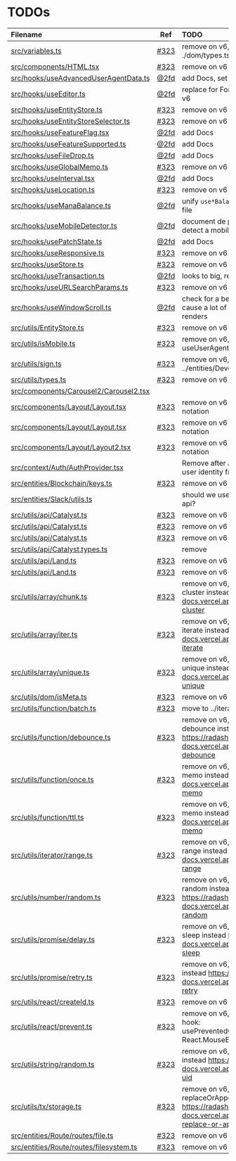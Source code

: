 # TODOs

| Filename                                                                              |                                  Ref                                   | TODO                                                                                                         |
| :------------------------------------------------------------------------------------ | :--------------------------------------------------------------------: | :----------------------------------------------------------------------------------------------------------- |
| [src/variables.ts](src/variables.ts#L1)                                               | [#323](https://github.com/decentraland/decentraland-gatsby/issues/323) | remove on v6, move to ./dom/types.ts                                                                         |
| [src/components/HTML.tsx](src/components/HTML.tsx#L1)                                 | [#323](https://github.com/decentraland/decentraland-gatsby/issues/323) | remove on v6                                                                                                 |
| [src/hooks/useAdvancedUserAgentData.ts](src/hooks/useAdvancedUserAgentData.ts#L1)     |                     [@2fd](https://github.com/2fd)                     | add Docs, set as good practice                                                                               |
| [src/hooks/useEditor.ts](src/hooks/useEditor.ts#L1)                                   |                     [@2fd](https://github.com/2fd)                     | replace for Formik and Yup on v6                                                                             |
| [src/hooks/useEntityStore.ts](src/hooks/useEntityStore.ts#L1)                         | [#323](https://github.com/decentraland/decentraland-gatsby/issues/323) | remove on v6                                                                                                 |
| [src/hooks/useEntityStoreSelector.ts](src/hooks/useEntityStoreSelector.ts#L1)         | [#323](https://github.com/decentraland/decentraland-gatsby/issues/323) | remove on v6                                                                                                 |
| [src/hooks/useFeatureFlag.tsx](src/hooks/useFeatureFlag.tsx#L1)                       |                     [@2fd](https://github.com/2fd)                     | add Docs                                                                                                     |
| [src/hooks/useFeatureSupported.ts](src/hooks/useFeatureSupported.ts#L1)               |                     [@2fd](https://github.com/2fd)                     | add Docs                                                                                                     |
| [src/hooks/useFileDrop.ts](src/hooks/useFileDrop.ts#L1)                               |                     [@2fd](https://github.com/2fd)                     | add Docs                                                                                                     |
| [src/hooks/useGlobalMemo.ts](src/hooks/useGlobalMemo.ts#L1)                           | [#323](https://github.com/decentraland/decentraland-gatsby/issues/323) | remove on v6                                                                                                 |
| [src/hooks/useInterval.tsx](src/hooks/useInterval.tsx#L1)                             |                     [@2fd](https://github.com/2fd)                     | add Docs                                                                                                     |
| [src/hooks/useLocation.ts](src/hooks/useLocation.ts#L1)                               | [#323](https://github.com/decentraland/decentraland-gatsby/issues/323) | remove on v6                                                                                                 |
| [src/hooks/useManaBalance.ts](src/hooks/useManaBalance.ts#L1)                         |                     [@2fd](https://github.com/2fd)                     | unify `use*Balance` on a single file                                                                         |
| [src/hooks/useMobileDetector.ts](src/hooks/useMobileDetector.ts#L1)                   |                     [@2fd](https://github.com/2fd)                     | document de proper way to detect a mobile device                                                             |
| [src/hooks/usePatchState.ts](src/hooks/usePatchState.ts#L1)                           |                     [@2fd](https://github.com/2fd)                     | add Docs                                                                                                     |
| [src/hooks/useResponsive.ts](src/hooks/useResponsive.ts#L1)                           | [#323](https://github.com/decentraland/decentraland-gatsby/issues/323) | remove on v6                                                                                                 |
| [src/hooks/useStore.ts](src/hooks/useStore.ts#L1)                                     | [#323](https://github.com/decentraland/decentraland-gatsby/issues/323) | remove on v6                                                                                                 |
| [src/hooks/useTransaction.ts](src/hooks/useTransaction.ts#L1)                         |                     [@2fd](https://github.com/2fd)                     | looks to big, refactor?                                                                                      |
| [src/hooks/useURLSearchParams.ts](src/hooks/useURLSearchParams.ts#L1)                 | [#323](https://github.com/decentraland/decentraland-gatsby/issues/323) | remove on v6                                                                                                 |
| [src/hooks/useWindowScroll.ts](src/hooks/useWindowScroll.ts#L1)                       |                     [@2fd](https://github.com/2fd)                     | check for a better options, may cause a lot of unnecessary re renders                                        |
| [src/utils/EntityStore.ts](src/utils/EntityStore.ts#L1)                               | [#323](https://github.com/decentraland/decentraland-gatsby/issues/323) | remove on v6                                                                                                 |
| [src/utils/isMobile.ts](src/utils/isMobile.ts#L1)                                     | [#323](https://github.com/decentraland/decentraland-gatsby/issues/323) | remove on v6, use hook useUserAgentData                                                                      |
| [src/utils/sign.ts](src/utils/sign.ts#L1)                                             | [#323](https://github.com/decentraland/decentraland-gatsby/issues/323) | remove on v6, move it to ../entities/Development                                                             |
| [src/utils/types.ts](src/utils/types.ts#L1)                                           | [#323](https://github.com/decentraland/decentraland-gatsby/issues/323) | remove on v6                                                                                                 |
| [src/components/Carousel2/Carousel2.tsx](src/components/Carousel2/Carousel2.tsx#L23)  |                                                                        |                                                                                                              |
| [src/components/Layout/Layout.tsx](src/components/Layout/Layout.tsx#L286)             | [#323](https://github.com/decentraland/decentraland-gatsby/issues/323) | remove on v6 use bem notation                                                                                |
| [src/components/Layout/Layout.tsx](src/components/Layout/Layout.tsx#L317)             | [#323](https://github.com/decentraland/decentraland-gatsby/issues/323) | remove on v6 use bem notation                                                                                |
| [src/components/Layout/Layout2.tsx](src/components/Layout/Layout2.tsx#L311)           | [#323](https://github.com/decentraland/decentraland-gatsby/issues/323) | remove on v6 use bem notation                                                                                |
| [src/context/Auth/AuthProvider.tsx](src/context/Auth/AuthProvider.tsx#L44)            |                                                                        | Remove after all dApps get the user identity from localhost                                                  |
| [src/entities/Blockchain/keys.ts](src/entities/Blockchain/keys.ts#L1)                 | [#323](https://github.com/decentraland/decentraland-gatsby/issues/323) | remove on v6                                                                                                 |
| [src/entities/Slack/utils.ts](src/entities/Slack/utils.ts#L12)                        |                                                                        | should we use @slack/web-api?                                                                                |
| [src/utils/api/Catalyst.ts](src/utils/api/Catalyst.ts#L67)                            | [#323](https://github.com/decentraland/decentraland-gatsby/issues/323) | remove on v6                                                                                                 |
| [src/utils/api/Catalyst.ts](src/utils/api/Catalyst.ts#L79)                            | [#323](https://github.com/decentraland/decentraland-gatsby/issues/323) | remove on v6                                                                                                 |
| [src/utils/api/Catalyst.ts](src/utils/api/Catalyst.ts#L122)                           | [#323](https://github.com/decentraland/decentraland-gatsby/issues/323) | remove on v6                                                                                                 |
| [src/utils/api/Catalyst.types.ts](src/utils/api/Catalyst.types.ts#L28)                |                                                                        | remove                                                                                                       |
| [src/utils/api/Land.ts](src/utils/api/Land.ts#L103)                                   | [#323](https://github.com/decentraland/decentraland-gatsby/issues/323) | remove on v6                                                                                                 |
| [src/utils/api/Land.ts](src/utils/api/Land.ts#L115)                                   | [#323](https://github.com/decentraland/decentraland-gatsby/issues/323) | remove on v6                                                                                                 |
| [src/utils/array/chunk.ts](src/utils/array/chunk.ts#L1)                               | [#323](https://github.com/decentraland/decentraland-gatsby/issues/323) | remove on v6, use radash cluster instead https://radash-docs.vercel.app/docs/array-cluster                   |
| [src/utils/array/iter.ts](src/utils/array/iter.ts#L1)                                 | [#323](https://github.com/decentraland/decentraland-gatsby/issues/323) | remove on v6, use radash iterate instead https://radash-docs.vercel.app/docs/array-iterate                   |
| [src/utils/array/unique.ts](src/utils/array/unique.ts#L1)                             | [#323](https://github.com/decentraland/decentraland-gatsby/issues/323) | remove on v6, use radash unique instead https://radash-docs.vercel.app/docs/array-unique                     |
| [src/utils/dom/isMeta.ts](src/utils/dom/isMeta.ts#L1)                                 | [#323](https://github.com/decentraland/decentraland-gatsby/issues/323) | remove on v6                                                                                                 |
| [src/utils/function/batch.ts](src/utils/function/batch.ts#L1)                         | [#323](https://github.com/decentraland/decentraland-gatsby/issues/323) | move to ../iterator                                                                                          |
| [src/utils/function/debounce.ts](src/utils/function/debounce.ts#L1)                   | [#323](https://github.com/decentraland/decentraland-gatsby/issues/323) | remove on v6, use radash debounce instead https://radash-docs.vercel.app/docs/curry-debounce                 |
| [src/utils/function/once.ts](src/utils/function/once.ts#L1)                           | [#323](https://github.com/decentraland/decentraland-gatsby/issues/323) | remove on v6, use radash memo instead https://radash-docs.vercel.app/docs/curry-memo                         |
| [src/utils/function/ttl.ts](src/utils/function/ttl.ts#L1)                             | [#323](https://github.com/decentraland/decentraland-gatsby/issues/323) | remove on v6, use radash memo instead https://radash-docs.vercel.app/docs/curry-memo                         |
| [src/utils/iterator/range.ts](src/utils/iterator/range.ts#L1)                         | [#323](https://github.com/decentraland/decentraland-gatsby/issues/323) | remove on v6, use radash range instead https://radash-docs.vercel.app/docs/curry-range                       |
| [src/utils/number/random.ts](src/utils/number/random.ts#L1)                           | [#323](https://github.com/decentraland/decentraland-gatsby/issues/323) | remove on v6, use radash random instead https://radash-docs.vercel.app/docs/random-random                    |
| [src/utils/promise/delay.ts](src/utils/promise/delay.ts#L1)                           | [#323](https://github.com/decentraland/decentraland-gatsby/issues/323) | remove on v6, use radash sleep instead https://radash-docs.vercel.app/docs/async-sleep                       |
| [src/utils/promise/retry.ts](src/utils/promise/retry.ts#L1)                           | [#323](https://github.com/decentraland/decentraland-gatsby/issues/323) | remove on v6, use radash retry instead https://radash-docs.vercel.app/docs/async-retry                       |
| [src/utils/react/createId.ts](src/utils/react/createId.ts#L1)                         | [#323](https://github.com/decentraland/decentraland-gatsby/issues/323) | remove on v6                                                                                                 |
| [src/utils/react/prevent.ts](src/utils/react/prevent.ts#L1)                           | [#323](https://github.com/decentraland/decentraland-gatsby/issues/323) | remove on v6, move it into a hook: usePreventedCallback((e: React.MouseEvent<any>) => any)                   |
| [src/utils/string/random.ts](src/utils/string/random.ts#L1)                           | [#323](https://github.com/decentraland/decentraland-gatsby/issues/323) | remove on v6, use radash uid instead https://radash-docs.vercel.app/docs/random-uid                          |
| [src/utils/tx/storage.ts](src/utils/tx/storage.ts#L12)                                | [#323](https://github.com/decentraland/decentraland-gatsby/issues/323) | remove on v6, use radash replaceOrAppend instead https://radash-docs.vercel.app/docs/array-replace-or-append |
| [src/entities/Route/routes/file.ts](src/entities/Route/routes/file.ts#L1)             | [#323](https://github.com/decentraland/decentraland-gatsby/issues/323) | remove on v6                                                                                                 |
| [src/entities/Route/routes/filesystem.ts](src/entities/Route/routes/filesystem.ts#L1) | [#323](https://github.com/decentraland/decentraland-gatsby/issues/323) | remove on v6                                                                                                 |
